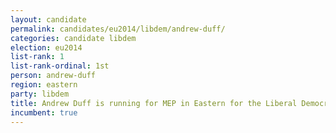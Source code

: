 ```yaml
---
layout: candidate
permalink: candidates/eu2014/libdem/andrew-duff/
categories: candidate libdem
election: eu2014
list-rank: 1
list-rank-ordinal: 1st
person: andrew-duff
region: eastern
party: libdem
title: Andrew Duff is running for MEP in Eastern for the Liberal Democrats
incumbent: true
---
```

